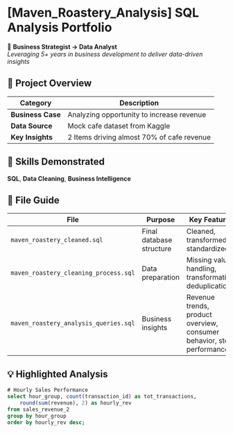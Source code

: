 # [Maven_Roastery_Analysis] SQL Analysis Portfolio

👋 **Business Strategist → Data Analyst**  
*Leveraging 5+ years in business development to deliver data-driven insights*

## 🚀 Project Overview
| Category          | Description |
|-------------------|-------------|
| **Business Case** | Analyzing opportunity to increase revenue |
| **Data Source**   | Mock cafe dataset from Kaggle |
| **Key Insights**  | 2 Items driving almost 70% of cafe revenue |

## 🧠 Skills Demonstrated
**SQL**, **Data Cleaning**, **Business Intelligence**

## 📂 File Guide
| File | Purpose | Key Features |
|------|---------|-------------|
| `maven_roastery_cleaned.sql` | Final database structure | Cleaned, transformed, standardized |
| `maven_roastery_cleaning_process.sql` | Data preparation | Missing value handling, transformation, deduplication |
| `maven_roastery_analysis_queries.sql` | Business insights | Revenue trends, product overview, consumer behavior, store performance |

## 💡 Highlighted Analysis
```sql
# Hourly Sales Performance
select hour_group, count(transaction_id) as tot_transactions,
	round(sum(revenue), 2) as hourly_rev
from sales_revenue_2
group by hour_group
order by hourly_rev desc;

